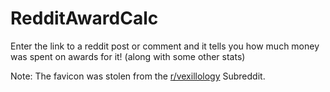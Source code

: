 # RedditAwardCalc

Enter the link to a reddit post or comment and it tells you how much money was spent on awards for it! (along with some other stats)

Note: The favicon was stolen from the [r/vexillology](https://www.reddit.com/r/vexillology) Subreddit.
